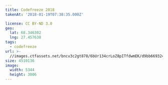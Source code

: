 ```yaml
---
title: Codefreeze 2018
takenAt: '2018-01-19T07:38:35.000Z'

license: CC BY-ND 3.0
geo:
  lat: 68.346302
  lng: 27.457638
tags:
  - codefreeze
url: >-
  //images.ctfassets.net/bncv3c2gt878/6bUr134crLoZ8pITfdwmEK/d9bb66932407c50b0cd5b56722aff724/codefreeze-2018_38902666885_o
size: 4510136
image:
  width: 5344
  height: 3006
---
```

